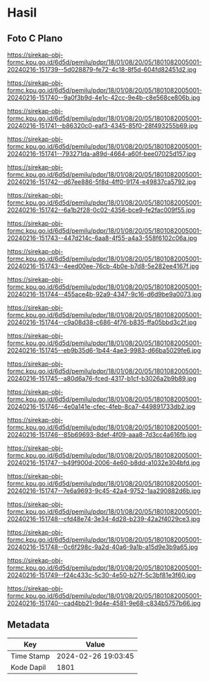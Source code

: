 # Hasil

## Foto C Plano

https://sirekap-obj-formc.kpu.go.id/6d5d/pemilu/pdpr/18/01/08/20/05/1801082005001-20240216-151739--5d028879-fe72-4c18-8f5d-604fd82451d2.jpg

https://sirekap-obj-formc.kpu.go.id/6d5d/pemilu/pdpr/18/01/08/20/05/1801082005001-20240216-151740--9a0f3b9d-4e1c-42cc-9e4b-c8e568ce806b.jpg

https://sirekap-obj-formc.kpu.go.id/6d5d/pemilu/pdpr/18/01/08/20/05/1801082005001-20240216-151741--b86320c0-eaf3-4345-85f0-28f493255b69.jpg

https://sirekap-obj-formc.kpu.go.id/6d5d/pemilu/pdpr/18/01/08/20/05/1801082005001-20240216-151741--793271da-a89d-4664-a60f-bee07025d157.jpg

https://sirekap-obj-formc.kpu.go.id/6d5d/pemilu/pdpr/18/01/08/20/05/1801082005001-20240216-151742--d67ee886-5f8d-4ff0-9174-e49837ca5792.jpg

https://sirekap-obj-formc.kpu.go.id/6d5d/pemilu/pdpr/18/01/08/20/05/1801082005001-20240216-151742--6a1b2f28-0c02-4356-bce9-fe2fac009f55.jpg

https://sirekap-obj-formc.kpu.go.id/6d5d/pemilu/pdpr/18/01/08/20/05/1801082005001-20240216-151743--447d214c-6aa8-4f55-a4a3-558f6102c06a.jpg

https://sirekap-obj-formc.kpu.go.id/6d5d/pemilu/pdpr/18/01/08/20/05/1801082005001-20240216-151743--4eed00ee-76cb-4b0e-b7d8-5e282ee4167f.jpg

https://sirekap-obj-formc.kpu.go.id/6d5d/pemilu/pdpr/18/01/08/20/05/1801082005001-20240216-151744--455ace4b-92a9-4347-9c16-d6d9be9a0073.jpg

https://sirekap-obj-formc.kpu.go.id/6d5d/pemilu/pdpr/18/01/08/20/05/1801082005001-20240216-151744--c9a08d38-c686-4f76-b835-ffa05bbd3c2f.jpg

https://sirekap-obj-formc.kpu.go.id/6d5d/pemilu/pdpr/18/01/08/20/05/1801082005001-20240216-151745--eb9b35d6-1b44-4ae3-9983-d66ba5029fe6.jpg

https://sirekap-obj-formc.kpu.go.id/6d5d/pemilu/pdpr/18/01/08/20/05/1801082005001-20240216-151745--a80d6a76-fced-4317-b1cf-b3026a2b9b89.jpg

https://sirekap-obj-formc.kpu.go.id/6d5d/pemilu/pdpr/18/01/08/20/05/1801082005001-20240216-151746--4e0a141e-cfec-4feb-8ca7-449891733db2.jpg

https://sirekap-obj-formc.kpu.go.id/6d5d/pemilu/pdpr/18/01/08/20/05/1801082005001-20240216-151746--85b69693-8def-4f09-aaa8-7d3cc4a616fb.jpg

https://sirekap-obj-formc.kpu.go.id/6d5d/pemilu/pdpr/18/01/08/20/05/1801082005001-20240216-151747--b49f900d-2006-4e60-b8dd-a1032e304bfd.jpg

https://sirekap-obj-formc.kpu.go.id/6d5d/pemilu/pdpr/18/01/08/20/05/1801082005001-20240216-151747--7e6a9693-9c45-42a4-9752-1aa290882d6b.jpg

https://sirekap-obj-formc.kpu.go.id/6d5d/pemilu/pdpr/18/01/08/20/05/1801082005001-20240216-151748--cfd48e74-3e34-4d28-b239-42a2f4029ce3.jpg

https://sirekap-obj-formc.kpu.go.id/6d5d/pemilu/pdpr/18/01/08/20/05/1801082005001-20240216-151748--0c6f298c-9a2d-40a6-9a1b-a15d9e3b9a65.jpg

https://sirekap-obj-formc.kpu.go.id/6d5d/pemilu/pdpr/18/01/08/20/05/1801082005001-20240216-151749--f24c433c-5c30-4e50-b27f-5c3bf81e3f60.jpg

https://sirekap-obj-formc.kpu.go.id/6d5d/pemilu/pdpr/18/01/08/20/05/1801082005001-20240216-151740--cad4bb21-9d4e-4581-9e68-c834b5757b66.jpg


## Metadata

| Key        | Value               |
| ---------- | ------------------- |
| Time Stamp | 2024-02-26 19:03:45 |
| Kode Dapil | 1801                |



